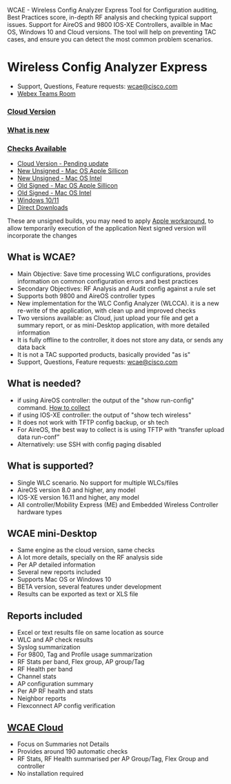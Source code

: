 <seotitle>WCAE - Wireless Config Analyzer Express</seotitle>
<seodescription>Tool for Configuration auditing, Best Practices score, in-depth RF analysis and checking typical support issues.  Support for  AireOS and 9800 IOS-XE Controllers, availble in Mac OS, Windows 10 and Cloud versions. The tool will help on preventing TAC cases, and ensure you can detect the most common problem scenarios.</seodescription>

# Wireless Config Analyzer Express

* Support, Questions, Feature requests: [wcae@cisco.com](mailto:wcae@cisco.com)
* [Webex Teams Room](https://eurl.io/#R6RK2M73v)

### [Cloud Version](https://cway.cisco.com/tools/WirelessAnalyzer/)

### [What is new](https://developer.cisco.com/docs/wireless-troubleshooting-tools/#!what-is-new/what-is-new)
### [Checks Available](https://developer.cisco.com/docs/wireless-troubleshooting-tools/#!checks-available-in-tool)

* [Cloud Version - Pending update](https://cway.cisco.com/tools/WirelessAnalyzer/)
* [New Unsigned - Mac OS Apple Sillicon ](wcae-gui/releases/wcae-gui-mac-arm-unsigned-v08.zip)
* [New Unsigned - Mac OS Intel ](wcae-gui/releases/wcae-gui-mac-intel-unsigned-v08.zip)
* [Old Signed - Mac OS Apple Sillicon ](wcae-gui/releases/wcae-gui-mac-arm-v06-signed.zip)
* [Old Signed - Mac OS Intel ](wcae-gui/releases/wcae-gui-mac-intel-v06-signed.zip)
* [Windows 10/11 ](wcae-gui/releases/wcae-gui-win-08.zip)
* [Direct Downloads](https://github.com/CiscoDevNet/wcae)  

These are unsigned builds, you may need to apply [Apple workaround](https://support.apple.com/guide/mac-help/open-a-mac-app-from-an-unidentified-developer-mh40616/mac), to allow temporarily execution of the application Next signed version will incorporate the changes


## What is WCAE?
* Main Objective: Save time processing WLC configurations, provides information on common configuration errors and best practices
* Secondary Objectives: RF Analysis and  Audit config against a rule set
* Supports both 9800 and AireOS controller types
* New implementation for the WLC Config Analyzer (WLCCA). it is a new re-write of the application, with clean up and improved checks
* Two versions available: as Cloud, just upload your file and get a summary report, or as mini-Desktop application,  with more detailed information
* It is fully  offline to the controller, it does not store any data, or sends any data back
* It is not a TAC supported products, basically provided "as is"
* Support, Questions, Feature requests: [wcae@cisco.com](mailto:wcae@cisco.com)

## What is needed?

* if using AireOS controller: the output of the "show run-config" command. [How to collect](https://developer.cisco.com/docs/wireless-troubleshooting-tools/#!how-to-colletct-sh-run-config)
* if using IOS-XE controller: the output of "show tech wireless"
* It does not work with TFTP config backup, or sh tech
* For AireOS, the best way to collect is is using TFTP  with “transfer upload data run-conf”
* Alternatively: use  SSH with config paging disabled

## What is supported?
* Single WLC scenario. No support for multiple WLCs/files
* AireOS  version 8.0 and higher, any model
* IOS-XE version 16.11 and higher, any model
* All controller/Mobility Express (ME) and Embedded Wireless Controller hardware types

## WCAE mini-Desktop
* Same engine as the cloud version, same checks
* A lot more details, specially on the RF analysis side
* Per AP detailed information
* Several new reports included
* Supports Mac OS or Windows 10
* BETA version, several features under development
* Results can be exported as text or XLS file

## Reports included
* Excel or text results file on same location as source
* WLC and AP check results
* Syslog summarization
* For 9800, Tag and Profile usage summarization
* RF Stats per band, Flex group, AP group/Tag
* RF Health per band
* Channel stats
* AP configuration summary
* Per AP RF health and stats
* Neighbor reports
* Flexconnect AP config verification


## [WCAE Cloud](https://cway.cisco.com/tools/WirelessAnalyzer/)
* Focus on Summaries not Details
* Provides around 190 automatic checks
* RF Stats, RF Health summarised per AP Group/Tag, Flex Group and controller
* No installation required
